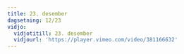 ```yaml
---
title: 23. desember
dagsetning: 12/23
vidjo:
  vidjotitill: 23. desember
  vidjourl: 'https://player.vimeo.com/video/381166632'
---
```


